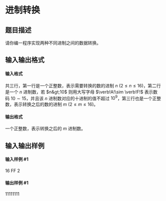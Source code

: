 
# 进制转换
## 题目描述
请你编一程序实现两种不同进制之间的数据转换。

## 输入输出格式
#### 输入格式

共三行，第一行是一个正整数，表示需要转换的数的进制 $n\ (2\le n\le 16)$，第二行是一个 $n$ 进制数，若 $n&gt;10$ 则用大写字母 $\verb!A!\sim \verb!F!$ 表示数码 $10\sim 15$，并且该 $n$ 进制数对应的十进制的值不超过 $10^9$，第三行也是一个正整数，表示转换之后的数的进制 $m\ (2\le m\le 16)$。
#### 输出格式

一个正整数，表示转换之后的 $m$ 进制数。

## 输入输出样例
#### 输入样例 #1
16
FF
2

#### 输出样例 #1
11111111
 